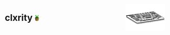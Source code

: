 <div>
    <div>
        <h1 style="display:flex; justify-content:space-between; align-items:center;">
            <span>
                clxrity <img src="./img/potted_plant.gif" width="20" />
            </span>
            <img src="./img/keyboard.svg" width="25%" />
        </h1>
    </div>
        
</div>
